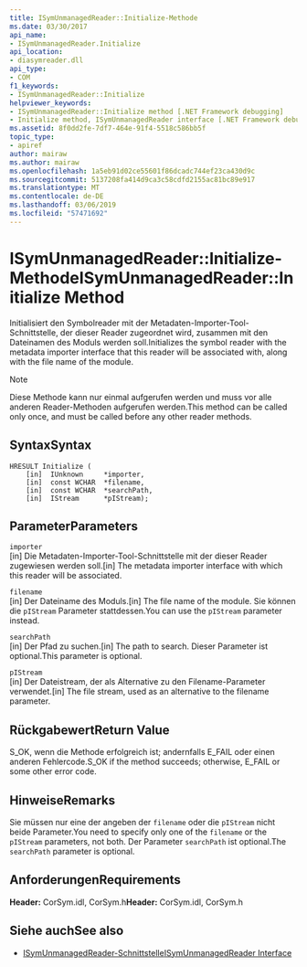 ```yaml
---
title: ISymUnmanagedReader::Initialize-Methode
ms.date: 03/30/2017
api_name:
- ISymUnmanagedReader.Initialize
api_location:
- diasymreader.dll
api_type:
- COM
f1_keywords:
- ISymUnmanagedReader::Initialize
helpviewer_keywords:
- ISymUnmanagedReader::Initialize method [.NET Framework debugging]
- Initialize method, ISymUnmanagedReader interface [.NET Framework debugging]
ms.assetid: 8f0dd2fe-7df7-464e-91f4-5518c586bb5f
topic_type:
- apiref
author: mairaw
ms.author: mairaw
ms.openlocfilehash: 1a5eb91d02ce55601f86dcadc744ef23ca430d9c
ms.sourcegitcommit: 5137208fa414d9ca3c58cdfd2155ac81bc89e917
ms.translationtype: MT
ms.contentlocale: de-DE
ms.lasthandoff: 03/06/2019
ms.locfileid: "57471692"
---
```

# <a name="isymunmanagedreaderinitialize-method"></a><span data-ttu-id="2df1a-102">ISymUnmanagedReader::Initialize-Methode</span><span class="sxs-lookup"><span data-stu-id="2df1a-102">ISymUnmanagedReader::Initialize Method</span></span>
<span data-ttu-id="2df1a-103">Initialisiert den Symbolreader mit der Metadaten-Importer-Tool-Schnittstelle, der dieser Reader zugeordnet wird, zusammen mit den Dateinamen des Moduls werden soll.</span><span class="sxs-lookup"><span data-stu-id="2df1a-103">Initializes the symbol reader with the metadata importer interface that this reader will be associated with, along with the file name of the module.</span></span>  
  
> [!NOTE]
>  <span data-ttu-id="2df1a-104">Diese Methode kann nur einmal aufgerufen werden und muss vor alle anderen Reader-Methoden aufgerufen werden.</span><span class="sxs-lookup"><span data-stu-id="2df1a-104">This method can be called only once, and must be called before any other reader methods.</span></span>  
  
## <a name="syntax"></a><span data-ttu-id="2df1a-105">Syntax</span><span class="sxs-lookup"><span data-stu-id="2df1a-105">Syntax</span></span>  
  
```  
HRESULT Initialize (  
    [in]  IUnknown     *importer,  
    [in]  const WCHAR  *filename,  
    [in]  const WCHAR  *searchPath,  
    [in]  IStream      *pIStream);  
```  
  
## <a name="parameters"></a><span data-ttu-id="2df1a-106">Parameter</span><span class="sxs-lookup"><span data-stu-id="2df1a-106">Parameters</span></span>  
 `importer`  
 <span data-ttu-id="2df1a-107">[in] Die Metadaten-Importer-Tool-Schnittstelle mit der dieser Reader zugewiesen werden soll.</span><span class="sxs-lookup"><span data-stu-id="2df1a-107">[in] The metadata importer interface with which this reader will be associated.</span></span>  
  
 `filename`  
 <span data-ttu-id="2df1a-108">[in] Der Dateiname des Moduls.</span><span class="sxs-lookup"><span data-stu-id="2df1a-108">[in] The file name of the module.</span></span> <span data-ttu-id="2df1a-109">Sie können die `pIStream` Parameter stattdessen.</span><span class="sxs-lookup"><span data-stu-id="2df1a-109">You can use the `pIStream` parameter instead.</span></span>  
  
 `searchPath`  
 <span data-ttu-id="2df1a-110">[in] Der Pfad zu suchen.</span><span class="sxs-lookup"><span data-stu-id="2df1a-110">[in] The path to search.</span></span> <span data-ttu-id="2df1a-111">Dieser Parameter ist optional.</span><span class="sxs-lookup"><span data-stu-id="2df1a-111">This parameter is optional.</span></span>  
  
 `pIStream`  
 <span data-ttu-id="2df1a-112">[in] Der Dateistream, der als Alternative zu den Filename-Parameter verwendet.</span><span class="sxs-lookup"><span data-stu-id="2df1a-112">[in] The file stream, used as an alternative to the filename parameter.</span></span>  
  
## <a name="return-value"></a><span data-ttu-id="2df1a-113">Rückgabewert</span><span class="sxs-lookup"><span data-stu-id="2df1a-113">Return Value</span></span>  
 <span data-ttu-id="2df1a-114">S_OK, wenn die Methode erfolgreich ist; andernfalls E_FAIL oder einen anderen Fehlercode.</span><span class="sxs-lookup"><span data-stu-id="2df1a-114">S_OK if the method succeeds; otherwise, E_FAIL or some other error code.</span></span>  
  
## <a name="remarks"></a><span data-ttu-id="2df1a-115">Hinweise</span><span class="sxs-lookup"><span data-stu-id="2df1a-115">Remarks</span></span>  
 <span data-ttu-id="2df1a-116">Sie müssen nur eine der angeben der `filename` oder die `pIStream` nicht beide Parameter.</span><span class="sxs-lookup"><span data-stu-id="2df1a-116">You need to specify only one of the `filename` or the `pIStream` parameters, not both.</span></span> <span data-ttu-id="2df1a-117">Der Parameter `searchPath` ist optional.</span><span class="sxs-lookup"><span data-stu-id="2df1a-117">The `searchPath` parameter is optional.</span></span>  
  
## <a name="requirements"></a><span data-ttu-id="2df1a-118">Anforderungen</span><span class="sxs-lookup"><span data-stu-id="2df1a-118">Requirements</span></span>  
 <span data-ttu-id="2df1a-119">**Header:** CorSym.idl, CorSym.h</span><span class="sxs-lookup"><span data-stu-id="2df1a-119">**Header:** CorSym.idl, CorSym.h</span></span>  
  
## <a name="see-also"></a><span data-ttu-id="2df1a-120">Siehe auch</span><span class="sxs-lookup"><span data-stu-id="2df1a-120">See also</span></span>
- [<span data-ttu-id="2df1a-121">ISymUnmanagedReader-Schnittstelle</span><span class="sxs-lookup"><span data-stu-id="2df1a-121">ISymUnmanagedReader Interface</span></span>](../../../../docs/framework/unmanaged-api/diagnostics/isymunmanagedreader-interface.md)
